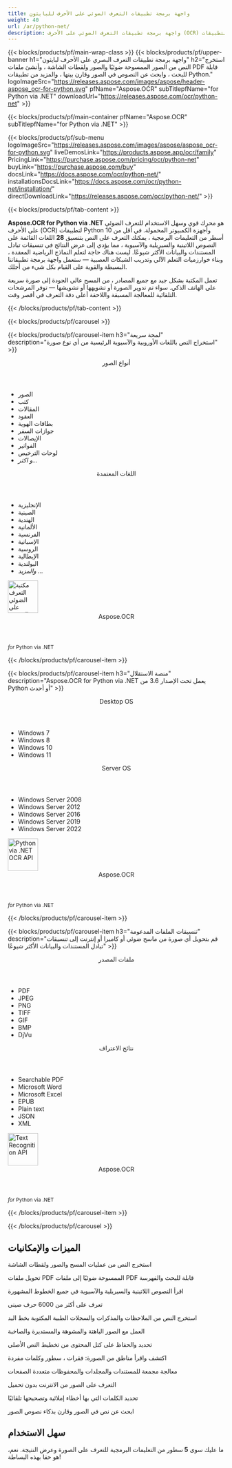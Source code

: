 ```yaml
---
title: واجهة برمجة تطبيقات التعرف الضوئي على الأحرف للبايثون
weight: 40
url: /ar/python-net/ 
description: واجهة برمجة تطبيقات التعرف الضوئي على الأحرف (OCR) لتطبيقات Python الخاصة بك. استخرج النص من عمليات المسح والصور ، وأنشئ ملفات PDF قابلة للبحث ، ومجلدات وأرشيفات معالجة مجمعة ، والمزيد في أقل من 10 أسطر من التعليمات البرمجية.
---
```


{{< blocks/products/pf/main-wrap-class >}}
{{< blocks/products/pf/upper-banner h1="واجهة برمجة تطبيقات التعرف البصري على الأحرف لبايثون" h2="استخرج النص من الصور الممسوحة ضوئيًا والصور ولقطات الشاشة ، وأنشئ ملفات PDF قابلة للبحث ، وابحث عن النصوص في الصور وقارن بينها ، والمزيد من تطبيقات Python." logoImageSrc="https://releases.aspose.com/images/aspose/header-aspose_ocr-for-python.svg" pfName="Aspose.OCR" subTitlepfName="for Python via .NET" downloadUrl="https://releases.aspose.com/ocr/python-net" >}}

{{< blocks/products/pf/main-container pfName="Aspose.OCR" subTitlepfName="for Python via .NET" >}}

{{< blocks/products/pf/sub-menu logoImageSrc="https://releases.aspose.com/images/aspose/aspose_ocr-for-python.svg" liveDemosLink="https://products.aspose.app/ocr/family" PricingLink="https://purchase.aspose.com/pricing/ocr/python-net" buyLink="https://purchase.aspose.com/buy" docsLink="https://docs.aspose.com/ocr/python-net/" installationsDocsLink="https://docs.aspose.com/ocr/python-net/installation/"  directDownloadLink="https://releases.aspose.com/ocr/python-net/" >}}

{{< blocks/products/pf/tab-content >}}
<p><b>Aspose.OCR for Python via .NET</b> هو محرك قوي وسهل الاستخدام للتعرف الضوئي على الأحرف (OCR) لتطبيقات Python وأجهزة الكمبيوتر المحمولة. في أقل من 10 أسطر من التعليمات البرمجية ، يمكنك التعرف على النص بتنسيق
 <b>28</b> اللغات القائمة على النصوص اللاتينية والسيريلية والآسيوية ، مما يؤدي إلى عرض النتائج في تنسيقات تبادل المستندات والبيانات الأكثر شيوعًا. ليست هناك حاجة لتعلم النماذج الرياضية المعقدة ، وبناء خوارزميات التعلم الآلي وتدريب الشبكات العصبية
 &mdash; ستعمل واجهة برمجة تطبيقاتنا البسيطة والقوية على القيام بكل شيء من أجلك.</p>
<p>تعمل المكتبة بشكل جيد مع جميع المصادر ، من المسح عالي الجودة إلى صورة سريعة على الهاتف الذكي. سواء تم تدوير الصورة أو تشويهها أو تشويشها &mdash; توفر المرشحات التلقائية للمعالجة المسبقة واللاحقة أعلى دقة التعرف في أقصر وقت.
</p>
{{< /blocks/products/pf/tab-content >}}

<!--Diagrams Start-->
{{< blocks/products/pf/carousel >}}

{{< blocks/products/pf/carousel-item h3="لمحة سريعة" description="استخراج النص باللغات الأوروبية والآسيوية الرئيسية من أي نوع صورة" >}}
<div class="diagram1 d1-python">
 <div class="d1-row">
  <div class="d1-col d1-left">
   <header>
    <i class="fa fa-image">
    </i>
    أنواع الصور
   </header>
   <ul>
    <li>الصور</li>
    <li>كتب</li>
    <li> المقالات </li>
    <li> العقود </li>
    <li> بطاقات الهوية </li>
    <li> جوازات السفر </li>
    <li> الإيصالات </li>
    <li> الفواتير </li>
    <li> لوحات الترخيص </li>
    <li><i>و اكثر...</i></li>
   </ul>
  </div>
  <!--/left-->
  <div class="d1-col d1-right">
   <header>
    <i class="fa fa-language">
    </i>
   اللغات المعتمدة
   </header>
   <ul>   
	<li> الإنجليزية </li>
    <li> الصينية </li>
    <li> الهندية </li>
    <li> الألمانية </li>
    <li> الفرنسية </li>
    <li> الإسبانية </li>
    <li> الروسية </li>
    <li> الإيطالية </li>
    <li> البولندية </li>
    <li> <i> والمزيد ... </i> </li>
   </ul>
  </div>
  <!--/right-->
 </div>
 <!--/row-->
 <div class="d1-logo">
  <img width="70" height="75" alt="مكتبة التعرف الضوئي على الحروف" src="https://releases.aspose.com/images/aspose/aspose_ocr-for-python.svg"/>
  <header>
   Aspose.OCR
  </header>
  <footer>
   <small>
    <em>
     for
    </em>
    Python via .NET
   </small>
  </footer>
 </div>
 <!--/logo-->
</div>

{{< /blocks/products/pf/carousel-item >}}

{{< blocks/products/pf/carousel-item h3="منصة الاستقلال" description="Aspose.OCR for Python via .NET يعمل تحت الإصدار 3.6 من Python أو أحدث" >}}
<div class="diagram1 d1-python">
 <div class="d1-row">
  <div class="d1-col d1-left">
   <header>
    <i class="fa fa-laptop">
    </i>
    Desktop OS
   </header>
   <ul>
    <li>Windows 7</li>
    <li>Windows 8</li>
    <li>Windows 10</li>
    <li>Windows 11</li>
   </ul>  
  </div>
  <!--/left-->
  <div class="d1-col d1-right">
   <header>
    <i class="fa fa-server">
    </i>
    Server OS
   </header>
   <ul>
    <li>Windows Server 2008</li>
    <li>Windows Server 2012</li>
    <li>Windows Server 2016</li>
    <li>Windows Server 2019</li>
    <li>Windows Server 2022</li>
   </ul>
  </div>
  <!--/right-->
 </div>
 <!--/row-->
 <div class="d1-logo">
  <img width="70" height="75" alt="Python via .NET OCR API" src="https://releases.aspose.com/images/aspose/aspose_ocr-for-python.svg"/>
  <header>
   Aspose.OCR
  </header>
  <footer>
   <small>
    <em>
     for
    </em>
    Python via .NET
   </small>
  </footer>
 </div>
 <!--/logo-->
</div>

{{< /blocks/products/pf/carousel-item >}}

{{< blocks/products/pf/carousel-item h3="تنسيقات الملفات المدعومة" description="قم بتحويل أي صورة من ماسح ضوئي أو كاميرا أو إنترنت إلى تنسيقات تبادل المستندات والبيانات الأكثر شيوعًا" >}}
<div class="diagram1 d2 d1-python">
 <div class="d1-row">
  <div class="d1-col d1-left">
   <header>
    <i class="fa fa-long-arrow-down">
    </i>
    ملفات المصدر
   </header>
   <ul>
    <li>PDF</li>
    <li>JPEG</li>
    <li>PNG</li>
    <li>TIFF</li>
    <li>GIF</li>
    <li>BMP</li>
    <li>DjVu</li>
   </ul>
  </div>
  <!--/left-->
<div class="d1-col d1-right">
   <header>
    <i class="fa fa-mail-forward">
    </i>
    نتائج الاعتراف
   </header>
   <ul>
    <li>Searchable PDF</li>
    <li>Microsoft Word</li>
    <li>Microsoft Excel</li>
    <li>EPUB</li>
    <li>Plain text</li>
    <li>JSON</li>
    <li>XML</li>
   </ul>
  </div>
  <!--/right-->
 </div>
 <!--/row-->
 <div class="d1-logo">
  <img width="70" height="75" alt="Text Recognition API" src="https://releases.aspose.com/images/aspose/aspose_ocr-for-python.svg"/>
  <header>
   Aspose.OCR
  </header>
  <footer>
   <small>
    <em>
     for
    </em>
    Python via .NET
   </small>
  </footer>
 </div>
 <!--/logo-->
</div>

{{< /blocks/products/pf/carousel-item >}}

{{< /blocks/products/pf/carousel >}}
<!--Diagrams End-->

<!--Feature-section Start-->
<div class="container-fluid features-section bg-gray">
 <a class="anchor" id="features" name="features">
 </a>
 <div class="row">
  <div class="container">
   <h2 class="pr-ft">الميزات والإمكانيات</h2>
   <p>
   </p>
   <div class="col-lg-4">
    <em class="fa fa-image ico-blue fa-2x col-lg-2">
    </em>
    <p class="col-lg-10">استخرج النص من عمليات المسح والصور ولقطات الشاشة</p>
   </div>
   <div class="col-lg-4">
    <em class="fa fa-file-text-o ico-blue fa-2x col-lg-2">
    </em>
    <p class="col-lg-10">تحويل ملفات PDF الممسوحة ضوئيًا إلى ملفات PDF قابلة للبحث والفهرسة</p>
   </div>
   <div class="col-lg-4">
    <em class="fa fa-globe ico-blue fa-2x col-lg-2">
    </em>
    <p class="col-lg-10">اقرأ النصوص اللاتينية والسيريلية والآسيوية في جميع الخطوط المشهورة</p>
   </div>
   <div class="col-lg-4">
    <em class="fa fa-language ico-blue fa-2x col-lg-2">
    </em>
    <p class="col-lg-10">تعرف على أكثر من 6000 حرف صيني</p>
   </div>
   <div class="col-lg-4">
    <em class="fa fa-pencil ico-blue fa-2x col-lg-2">
    </em>
    <p class="col-lg-10">استخرج النص من الملاحظات والمذكرات والسجلات الطبية المكتوبة بخط اليد</p>
   </div>
   <div class="col-lg-4">
    <em class="fa fa-eye ico-blue fa-2x col-lg-2">
    </em>
    <p class="col-lg-10">العمل مع الصور الباهتة والمشوهة والمستديرة والصاخبة</p>
   </div>
   <div class="col-lg-4">
    <em class="fa fa-indent ico-blue fa-2x col-lg-2">
    </em>
    <p class="col-lg-10">تحديد والحفاظ على كتل المحتوى من تخطيط النص الأصلي</p>
   </div>
   <div class="col-lg-4">
    <em class="fa fa-object-group ico-blue fa-2x col-lg-2">
    </em>
    <p class="col-lg-10">اكتشف واقرأ مناطق من الصورة: فقرات ، سطور وكلمات مفردة</p>
   </div>
   <div class="col-lg-4">
    <em class="fa fa-folder-open ico-blue fa-2x col-lg-2">
    </em>
    <p class="col-lg-10">معالجة مجمعة للمستندات والمجلدات والمحفوظات متعددة الصفحات</p>
   </div>
   <div class="col-lg-4">
    <em class="fa fa-link ico-blue fa-2x col-lg-2">
    </em>
    <p class="col-lg-10">التعرف على الصور من الانترنت بدون تحميل</p>
   </div>
   <div class="col-lg-4">
    <em class="fa fa-check ico-blue fa-2x col-lg-2">
    </em>
    <p class="col-lg-10">تحديد الكلمات التي بها أخطاء إملائية وتصحيحها تلقائيًا</p>
   </div>
   <div class="col-lg-4">
    <em class="fa fa-search ico-blue fa-2x col-lg-2">
    </em>
    <p class="col-lg-10">ابحث عن نص في الصور وقارن بذكاء نصوص الصور</p>
   </div>  

<div class="col-lg-12">

<h2 class="h2title">سهل الاستخدام</h2>

<p>ما عليك سوى <b> 5 </b> سطور من التعليمات البرمجية للتعرف على الصورة وعرض النتيجة. نعم، هو حقا بهذه البساطة!</p>

<!-- BEGIN LCS -->
<div class="ocr-lcs">
	<style>
		.ocr-lcs-controls {
			display: flex;
			flex-wrap: wrap;
		}

		.ocr-lcs-drop {
			cursor: pointer;
			display: flex;
			flex-direction: column;
			align-items: center;
			min-width: 350px;
			box-sizing: border-box;
			margin: 0 15px 15px 0;
			padding: 15px 15px 10px 15px;
			border: dashed 3px #73b5fb;
			border-radius: 10px;
			background-color: #ffffff;
		}

		.ocr-lcs-drop input {
			display: none;
		}

		.ocr-lcs-drop-preload {
			display: none;
		}

		.ocr-lcs-drop svg {
			width: 48px;
			margin-bottom: 5px;
			filter: invert(70%) sepia(12%) saturate(3506%) hue-rotate(183deg) brightness(101%) contrast(97%);
		}

		.ocr-lcs-drop span {
			font-size: 18px;
			text-align: center;
		}

		.ocr-lcs-filename {
			display: none;
		}

		.ocr-lcs-filename span {
			font-style: italic;
		}

		.ocr-lcs-recognizing {
			display: none;
		}

		.ocr-lcs-recognizing span {
			font-style: italic;
		}

		.ocr-lcs-mods {
			display: flex;
			flex-direction: column;
		}

		.ocr-lcs-mods > * {
			width: 150px;
			box-sizing: border-box;
		}

		.ocr-lcs-mods select {
			margin-bottom: 7px;
			padding: .6em 1.4em .5em .8em;
			border:  solid 2px #73b5fb;
			border-radius: .5em;
			line-height: 1.3;
			font-family: arial,sans-serif,-apple-system,BlinkMacSystemFont,segoe ui,Roboto,helvetica neue,apple color emoji,segoe ui emoji,segoe ui symbol;
			font-size: 16px;
			font-weight: 700;
			color: #73b5fb;
			-moz-appearance: none;
			-webkit-appearance: none;
			appearance: none;
			background-color: #ffffff;
			background-image: url('data:image/svg+xml;charset=US-ASCII,%3Csvg%20xmlns%3D%22http%3A%2F%2Fwww.w3.org%2F2000%2Fsvg%22%20width%3D%22292.4%22%20height%3D%22292.4%22%3E%3Cpath%20fill%3D%22%2373b5fb%22%20d%3D%22M287%2069.4a17.6%2017.6%200%200%200-13-5.4H18.4c-5%200-9.3%201.8-12.9%205.4A17.6%2017.6%200%200%200%200%2082.2c0%205%201.8%209.3%205.4%2012.9l128%20127.9c3.6%203.6%207.8%205.4%2012.8%205.4s9.2-1.8%2012.8-5.4L287%2095c3.5-3.5%205.4-7.8%205.4-12.8%200-5-1.9-9.2-5.5-12.8z%22%2F%3E%3C%2Fsvg%3E');
			background-repeat: no-repeat, repeat;
			background-position: right .7em top 50%, 0 0;
			background-size: .65em auto, 100%;
		}

		.ocr-lcs-mods select::-ms-expand {
			display: none;
		}

		.ocr-lcs-mods select:hover, .ocr-lcs-mods select:focus {
			border-color: #1a89d0;
			color: #1a89d0;
			background-image: url('data:image/svg+xml;charset=US-ASCII,%3Csvg%20xmlns%3D%22http%3A%2F%2Fwww.w3.org%2F2000%2Fsvg%22%20width%3D%22292.4%22%20height%3D%22292.4%22%3E%3Cpath%20fill%3D%22%231a89d0%22%20d%3D%22M287%2069.4a17.6%2017.6%200%200%200-13-5.4H18.4c-5%200-9.3%201.8-12.9%205.4A17.6%2017.6%200%200%200%200%2082.2c0%205%201.8%209.3%205.4%2012.9l128%20127.9c3.6%203.6%207.8%205.4%2012.8%205.4s9.2-1.8%2012.8-5.4L287%2095c3.5-3.5%205.4-7.8%205.4-12.8%200-5-1.9-9.2-5.5-12.8z%22%2F%3E%3C%2Fsvg%3E');
		}

		.ocr-lcs-mods select:focus {
			outline: none;
		}

		*[dir="rtl"] .ocr-lcs-mods select, :root:lang(ar) .ocr-lcs-mods select, :root:lang(iw) .ocr-lcs-mods select {
			background-position: left .7em top 50%, 0 0;
			padding: .6em .8em .5em 1.4em;
		}

		.ocr-lcs-mods select option {
			font-weight: normal;
			color: #4c4c4c;
		}

		.ocr-lcs-mods input {
			padding: 0.6em .6em;
			border: none;
			border-radius: .5em;
			box-shadow: inset 0 1px rgb(255 255 255 / 15%), 0 1px 1px rgb(0 0 0 / 8%);
			font-family: arial,sans-serif,-apple-system,BlinkMacSystemFont,segoe ui,Roboto,helvetica neue,apple color emoji,segoe ui emoji,segoe ui symbol;
			font-size: 16px;
			font-weight: 700;
			color: #ffffff;
			background-color: #1a89d0;
		}

		.ocr-lcs-mods input:hover {
			background-color: #3071a9;
			transition: all .3s ease;
			transition-property: all;
			transition-duration: 0.3s;
			transition-timing-function: ease;
			transition-delay: 0s;
		}

		.ocr-lcs-disabled {
			background-color: silver !important;
		}

		.ocr-lcs-disclaimer {
			font-size: 12px !important;
		}

		.ocr-lcs-result {
			position: fixed;
			top: 0px;
			right: 0px;
			bottom: 0px;
			left: 0px;
			background: rgba(0,0,0,0.8);
			z-index: 9998;
			-webkit-transition: opacity 400ms ease-in;
			-moz-transition: opacity 400ms ease-in;
			transition: opacity 400ms ease-in;
			display: none;
		}

		.ocr-lcs-result > div {
			width: 90vw;
			position: relative;
			margin: 10% auto;
			padding: 5px 20px 13px 20px;
			border-radius: 10px;
			background: #ffffff;
			pointer-events: auto;
		}

		.ocr-lcs-result header {
			position: relative;
			display: flex;
			justify-content: space-between;
			align-items: center;
			padding:  5px 0 10px 0;
			border-bottom: dotted 1px #1a89d0;
		}

		.ocr-lcs-result header span {
			font-size: 18px;
			font-weight: 700;
		}

		.ocr-lcs-result header i {
			cursor: pointer;
			color: #1a89d0;
			font-size: 24px !important;
		}

		.ocr-lcs-result header i:hover {
			color: #3071a9;
		}

		.ocr-lcs-result article {
			max-height: 500px;
			overflow: auto;
			margin: 25px 0 15px 0;
		}
	</style>
	<div class="ocr-lcs-controls">
		<div class="ocr-lcs-drop" onclick="OcrLcsUpload(this);" ondragover="event.preventDefault();" ondrop="OcrLcsDropped(event,this);">
			<input type="file" accept=".jpg,.jpeg,.png,.bmp,.tif,.tiff,.gif" onchange="OcrLcsFileSelected(this);" />
			<svg class="ocr-lcs-drop-preload" xmlns="http://www.w3.org/2000/svg" xmlns:xlink="http://www.w3.org/1999/xlink" viewBox="0 0 100 100"><g transform="translate(89,50)"><g transform="rotate(0)"><circle cx="0" cy="0" r="5" fill="#29c26a" fill-opacity="1"><animateTransform attributeName="transform" type="scale" begin="-0.8888888888888888s" values="2 2;1 1" keyTimes="0;1" dur="1s" repeatCount="indefinite"></animateTransform><animate attributeName="fill-opacity" keyTimes="0;1" dur="1s" repeatCount="indefinite" values="1;0" begin="-0.8888888888888888s"></animate></circle></g></g><g transform="translate(79.87573328164014,75.06871677777502)"><g transform="rotate(40)"><circle cx="0" cy="0" r="5" fill="#29c26a" fill-opacity="0.8888888888888888"><animateTransform attributeName="transform" type="scale" begin="-0.7777777777777778s" values="2 2;1 1" keyTimes="0;1" dur="1s" repeatCount="indefinite"></animateTransform><animate attributeName="fill-opacity" keyTimes="0;1" dur="1s" repeatCount="indefinite" values="1;0" begin="-0.7777777777777778s"></animate></circle></g></g><g transform="translate(56.772278929010284,88.40750236747611)"><g transform="rotate(80)"><circle cx="0" cy="0" r="5" fill="#29c26a" fill-opacity="0.7777777777777778"><animateTransform attributeName="transform" type="scale" begin="-0.6666666666666666s" values="2 2;1 1" keyTimes="0;1" dur="1s" repeatCount="indefinite"></animateTransform><animate attributeName="fill-opacity" keyTimes="0;1" dur="1s" repeatCount="indefinite" values="1;0" begin="-0.6666666666666666s"></animate></circle></g></g><g transform="translate(30.500000000000007,83.77499074759311)"><g transform="rotate(119.99999999999999)"><circle cx="0" cy="0" r="5" fill="#29c26a" fill-opacity="0.6666666666666666"><animateTransform attributeName="transform" type="scale" begin="-0.5555555555555556s" values="2 2;1 1" keyTimes="0;1" dur="1s" repeatCount="indefinite"></animateTransform><animate attributeName="fill-opacity" keyTimes="0;1" dur="1s" repeatCount="indefinite" values="1;0" begin="-0.5555555555555556s"></animate></circle></g></g><g transform="translate(13.351987789349579,63.33878558970109)"><g transform="rotate(160)"><circle cx="0" cy="0" r="5" fill="#29c26a" fill-opacity="0.5555555555555556"><animateTransform attributeName="transform" type="scale" begin="-0.4444444444444444s" values="2 2;1 1" keyTimes="0;1" dur="1s" repeatCount="indefinite"></animateTransform><animate attributeName="fill-opacity" keyTimes="0;1" dur="1s" repeatCount="indefinite" values="1;0" begin="-0.4444444444444444s"></animate></circle></g></g><g transform="translate(13.351987789349572,36.661214410298925)"><g transform="rotate(200)"><circle cx="0" cy="0" r="5" fill="#29c26a" fill-opacity="0.4444444444444444"><animateTransform attributeName="transform" type="scale" begin="-0.3333333333333333s" values="2 2;1 1" keyTimes="0;1" dur="1s" repeatCount="indefinite"></animateTransform><animate attributeName="fill-opacity" keyTimes="0;1" dur="1s" repeatCount="indefinite" values="1;0" begin="-0.3333333333333333s"></animate></circle></g></g><g transform="translate(30.499999999999982,16.2250092524069)"><g transform="rotate(239.99999999999997)"><circle cx="0" cy="0" r="5" fill="#29c26a" fill-opacity="0.3333333333333333"><animateTransform attributeName="transform" type="scale" begin="-0.2222222222222222s" values="2 2;1 1" keyTimes="0;1" dur="1s" repeatCount="indefinite"></animateTransform><animate attributeName="fill-opacity" keyTimes="0;1" dur="1s" repeatCount="indefinite" values="1;0" begin="-0.2222222222222222s"></animate></circle></g></g><g transform="translate(56.77227892901027,11.59249763252388)"><g transform="rotate(280)"><circle cx="0" cy="0" r="5" fill="#29c26a" fill-opacity="0.2222222222222222"><animateTransform attributeName="transform" type="scale" begin="-0.1111111111111111s" values="2 2;1 1" keyTimes="0;1" dur="1s" repeatCount="indefinite"></animateTransform><animate attributeName="fill-opacity" keyTimes="0;1" dur="1s" repeatCount="indefinite" values="1;0" begin="-0.1111111111111111s"></animate></circle></g></g><g transform="translate(79.87573328164014,24.931283222224955)"><g transform="rotate(320)"><circle cx="0" cy="0" r="5" fill="#29c26a" fill-opacity="0.1111111111111111"><animateTransform attributeName="transform" type="scale" begin="0s" values="2 2;1 1" keyTimes="0;1" dur="1s" repeatCount="indefinite"></animateTransform><animate attributeName="fill-opacity" keyTimes="0;1" dur="1s" repeatCount="indefinite" values="1;0" begin="0s"></animate></circle></g></g><!-- [ldio] generated by https://loading.io/ --></svg>
			<svg class="ocr-lcs-drop-icon" xmlns="http://www.w3.org/2000/svg" xmlns:xlink="http://www.w3.org/1999/xlink" viewBox="0 0 128 128"><path d="M80,0v32h32L80,0z M72,32V0H28c-6.63,0-12,5.37-12,12v104c0,6.62,5.37,12,12,12h72c6.63,0,12-5.37,12-12V40H80.22	C75.57,40,72,36.42,72,32z M88.03,86.03C87.07,87.43,85.55,88,84,88s-3.07-0.59-4.24-1.76L70,76.47V102c0,3.31-2.69,6-6,6	s-6-2.69-6-6V76.47l-9.76,9.76c-2.34,2.34-6.14,2.34-8.49,0s-2.34-6.14,0-8.49l20-20c2.34-2.34,6.14-2.34,8.49,0l20,20	C90.57,80.1,90.57,83.9,88.03,86.03z"/></svg>
			<span class="ocr-lcs-filename">Ready to recognize <span></span></span>
			<span class="ocr-lcs-recognizing">Recognizing <span></span></span>
			<span class="ocr-lcs-hint">Drop a file here or click to browse *</span>
		</div>
		<div class="ocr-lcs-mods">
			<select name="language">
				<!--<option value="39">Albanian</option>-->
				<!--<option value="24">Arabic</option>-->
				<!--<option value="45">Azerbaijani </option>-->
				<!--<option value="27">Bengali</option>-->
				<option value="44">Bulgarian</option>
				<option value="22">Chinese</option>
				<option value="17">Croatian</option>
				<option value="18">Czech</option>
				<option value="13">Danish</option>
				<option value="10">Dutch</option>
				<option value="1" selected="selected">English</option>
				<option value="20">Estonian</option>
				<option value="15">Finnish</option>
				<option value="3">French</option>
				<!--<option value="43">Georgian</option>-->
				<option value="2">German</option>
				<!--<option value="36">Greek</option>-->
				<!--<option value="34">Hebrew</option>-->
				<option value="25">Hindi</option>
				<!--<option value="33">Indonesian</option>-->
				<option value="4">Italian</option>
				<!--<option value="37">Japanese</option>-->
				<!--<option value="40">Latin</option>-->
				<!--<option value="35">Javanese</option>-->
				<!--<option value="32">Korean</option>-->
				<option value="12">Latvian</option>
				<option value="11">Lithuanian</option>
				<option value="14">Norwegian</option>
				<!--<option value="38">Persian</option>-->
				<option value="7">Polish</option>
				<option value="6">Portuguese</option>
				<option value="21">Romanian</option>
				<option value="23">Russian</option>
				<option value="16">Serbian</option>
				<option value="9">Slovak</option>
				<option value="8">Slovenian</option>
				<option value="5">Spanish</option>
				<option value="19">Swedish</option>
				<!--<option value="28">Tibetan</option>-->
				<!--<option value="29">Thai</option>-->
				<!--<option value="31">Turkish</option>-->
				<option value="26">Ukrainian</option>
				<!--<option value="30">Urdu</option>-->
				<!--<option value="42">Uzbek</option>-->
				<!--<option value="41">Vietnamese</option>-->
			</select>
			<input type="button" value="Run code" class="ocr-lcs-recognize ocr-lcs-disabled" onclick="OcrLcsRecognize(this)" />
		</div>
	</div>


	<p class="ocr-lcs-disclaimer">* بتحميل ملفاتك أو استخدام الخدمة ، فإنك توافق على <a href="https://about.aspose.com/legal/terms-of-use" rel="nofollow noreferrer" target="_blank">شروط الاستخدام</a> and <a href="https://about.aspose.com/legal/privacy-policy" rel="nofollow noreferrer" target="_blank">سياسة الخصوصية</a>.</p>
<div id="code" class="codeblock"><h3>عينة رمز مباشر - Python 3</h3><pre><code class="cs hljs csharp"><span class="hljs-comment"># تهيئة محرك OCR</span>
recognitionEngine = AsposeOcr()
<span class="hljs-comment"># أضف الصورة إلى الدفعة</span>
input = OcrInput(InputType.SINGLE_IMAGE)
input.add("<span class="ocr-lcs-code-filename-placeholder">sample.png</span><span class="ocr-lcs-code-filename-actual"></span>")
<span class="hljs-comment"># استخراج النص من الصورة</span>
result = recognitionEngine.recognize(input)
<span class="hljs-comment"># اعرض نتيجة التعرف</span>
print(result[0].recognition_text)</code></pre></div>
	<div class="ocr-lcs-result" onclick="OcrLcsCurtainClick(this)">
		<div>
			<header>
				<span>نتيجة الاعتراف</span>
				<i class="fa fa-times" onclick="OcrLcsCloseResult(this);"></i>
			</header>
			<article>&nbsp;</article>
		</div>
	</div>
	<script>
		function OcrLcsUpload(obj)
		{
			let fileInput = $(obj).children("input[type='file']")[0];
			fileInput.click();
		}

		function OcrLcsDropped(event, obj)
		{
			let fileInput = $(obj).children("input[type='file']")[0];
			fileInput.files = event.dataTransfer.files;
			OcrLcsFileSelected(fileInput);
			event.preventDefault();
			return false;
		}

		function OcrLcsFileSelected(obj)
		{
			if(obj.files.length > 0)
			{
				let fileName = obj.value.replace(/.*[\/\\]/, "");
				$(obj).closest(".ocr-lcs-controls").find(".ocr-lcs-recognize").removeClass("ocr-lcs-disabled");
				$(obj).siblings(".ocr-lcs-filename").show().children("span").text(fileName);
				$(obj).siblings(".ocr-lcs-recognizing").children("span").text(fileName);
				$(obj).closest(".ocr-lcs").find(".ocr-lcs-code-filename-placeholder").hide();
				$(obj).closest(".ocr-lcs").find(".ocr-lcs-code-filename-actual").text(fileName).show();
			}
		}

		function OcrLcsRecognize(obj)
		{
			let button = $(obj);
			if(button.hasClass("ocr-lcs-disabled")) return false;
			let icon = button.closest(".ocr-lcs-controls").find(".ocr-lcs-drop-icon");
			let preloader = button.closest(".ocr-lcs-controls").find(".ocr-lcs-drop-preload");
			let recognizingField = button.closest(".ocr-lcs-controls").find(".ocr-lcs-recognizing");
			let filenameField = button.closest(".ocr-lcs-controls").find(".ocr-lcs-filename");
			let hint = button.closest(".ocr-lcs-controls").find(".ocr-lcs-hint");
			preloader.show();
			recognizingField.show();
			icon.hide();
			filenameField.hide();
			hint.hide();
			button.addClass("ocr-lcs-disabled");
			let lang = button.siblings("select").val();
			let file = button.closest(".ocr-lcs-controls").find("input[type='file']")[0].files[0];
			let payload = new FormData();
			payload.append("language", lang);
			payload.append("attachfile", file);
			$.ajax({
				url: "https://api.products.aspose.app/ocr/conversion/RecognizeImageFromVidget",
				type: "POST",
				data: payload,
				processData: false,
				contentType: false
			}).done(function(data){
				let resultDialog = button.closest(".ocr-lcs").find(".ocr-lcs-result");
				let output = data.replace(/(?:\r\n|\r|\n)/g, "<br />");
				resultDialog.find("article").html(output);
				resultDialog.slideDown(200);
			}).fail(function(jqxhr,textStatus,error){
				console.log(`[${textStatus}] ${error}`);
			}).always(function(){
				preloader.hide();
				recognizingField.hide();
				icon.show();
				hint.show();
				button.closest(".ocr-lcs-controls").find("input[type='file']")[0].value = null;
				$(obj).closest(".ocr-lcs").find(".ocr-lcs-code-filename-placeholder").show();
				$(obj).closest(".ocr-lcs").find(".ocr-lcs-code-filename-actual").hide();
			});
		}

		function OcrLcsCurtainClick(obj)
		{
			if($(event.target).is(".ocr-lcs-result")) $(obj).hide();
		}

		function OcrLcsCloseResult(obj)
		{
			$(obj).closest(".ocr-lcs-result").slideUp(200);
		}
	</script>
</div>
<!-- END LCS -->

</div>

<div class="col-lg-12">
<h2 class="h2title">28 لغة التعرف</h2>
<p><b>Aspose.OCR for Python via .NET</b> يمكن التعرف على عدد كبير من اللغات وجميع نصوص الكتابة الشائعة ، بما في ذلك النصوص ذات اللغات المختلطة:</p>
<ul>
<li>. الكرواتية والتشيكية والدانماركية والهولندية والإنجليزية (بما في ذلك النصوص المكتوبة بخط اليد) والإستونية والفنلندية والفرنسية والألمانية والإيطالية واللاتفية والليتوانية والنرويجية والبولندية والبرتغالية والرومانية والسلوفاكية والسلوفينية والإسبانية والسويدية:<b>تمديد الأبجدية اللاتينية</b></li>
<li>. البيلاروسية ، البلغارية ، الكازاخستانية ، الروسية ، الصربية ، الأوكرانية:<b>الأبجدية السيريلية</b></li>
<li>. أكثر من 6000 حرف:<b>صينى</b></li>
<li><b>هندي</b></li>
</ul>
<p>يمكنك أيضًا قراءة نصوص بلغات أخرى بناءً على اللاتينية والسيريلية الممتدة ، حتى لو لم تكن مدعومة بشكل مباشر من قبل محرك التعرف الضوئي على الحروف. على سبيل المثال ، اللاتينية والفيتنامية والغيلية وما إلى ذلك.</p>
</div>

<div class="col-lg-12">
<h2 class="h2title">فلاتر معالجة قوية</h2>
<p>تعتمد دقة وموثوقية التعرف البصري على الأحرف بشكل كبير على جودة الصورة الأصلية. <b>Aspose.OCR for Python via .NET</b> تقدم عددًا كبيرًا من مرشحات معالجة الصور المؤتمتة واليدوية بالكامل والتي تعمل على تحسين الصورة قبل إرسالها إلى محرك التعرف الضوئي على الحروف:</p>
<ul>
<li>قم تلقائيًا بتصويب الصور المحاذاة بزاوية طفيفة مع الأفقي.</li>
<li>تدوير الصور شديدة الانحراف يدويًا.</li>
<li>قم بإزالة الأوساخ والبقع والخدوش والوهج والتدرجات غير المرغوب فيها والضوضاء الأخرى تلقائيًا.</li>
<li>اضبط تباين الصورة تلقائيًا.</li>
<li>قم بترقية الصورة تلقائيًا أو تغيير حجمها يدويًا.</li>
<li>تحويل الصور إلى أبيض وأسود أو تدرج الرمادي.</li>
<li>اعكس ألوان الصورة بحيث تظهر المساحات الفاتحة داكنة وتظهر المساحات الداكنة فاتحة.</li>
<li>زيادة سماكة الأحرف في الصورة.</li>
<li>قم بطمس الصور المشوشة مع الحفاظ على حواف الحروف.</li>
<li>قم بتسوية انحناء الصفحة وإصلاح تشوه عدسة الكاميرا لصور الصفحة.</li>
</ul>
<p>يمكن دمج هذه المرشحات وتطبيقها على الصورة بأكملها أو فقط على مناطق محددة من الصورة ، وكذلك في معالجة الدُفعات. لا يمكنك فقط ضبط المعالجة المسبقة في خط أنابيب التعرف ، ولكن يمكنك أيضًا تخزين الصور المعالجة للعرض والتخزين المؤقت وتصحيح الأخطاء.</p>
</div>

<div class="col-lg-12">
<h2 class="h2title">محسن لأنواع مستندات معينة</h2>
<p><b>Aspose.OCR for Python via .NET</b> يقدم شبكات عصبية مدربة بشكل خاص لاستخراج نص من أنواع معينة من الصور بأقصى قدر من الدقة:</p>
<ul>
<li>بطاقات الهوية وجوازات السفر الممسوحة ضوئيًا أو المصورة.</li>
<li>لوحات ترخيص المركبات.</li>
<li>الفواتير.</li>
<li>الإيصالات.</li>
</div>

<div class="col-lg-12">
<h2 class="h2title">مدقق إملائي مدمج</h2>
<p>على الرغم من أن <b>Aspose.OCR for Python via .NET</b> يوفر دقة عالية في التعرف ، إلا أن عيوب الطباعة أو الأوساخ أو الخطوط غير القياسية قد تتسبب في التعرف على بعض الأحرف أو الكلمات بشكل غير صحيح. لتحسين نتائج التعرف ، يمكنك تشغيل المدقق الإملائي ، الذي يبحث عن الأخطاء الإملائية ويصححها تلقائيًا بناءً على لغة التعرف المحددة.</p>
<p>إذا كان النص الذي تم التعرف عليه يحتوي على مصطلحات متخصصة واختصارات وكلمات أخرى غير موجودة في قواميس التدقيق الإملائي الشائعة ، يمكنك تقديم قوائم الكلمات الخاصة بك.</p>
</div>

<div class="col-lg-12">
<h2 class="h2title">إنشاء ملفات PDF قابلة للبحث</h2>
<p>حتى مع وجود أعلى دقة في التعرف ، قد تحتوي الصورة الأصلية على الكثير من المعلومات غير النصية المهمة أو قد تكون ذات قيمة تاريخية كبيرة. <b>Aspose.OCR for Python via .NET</b> يقدم حلاً بسيطًا وأنيقًا للجمع بين أفضل ما في العالمين. نقوم باستخراج النص من صورة أو مستند PDF أو حزمة ملف ووضعه كطبقة نص غير مرئية أعلى الصور الأصلية. يتم حفظ النتيجة بتنسيق PDF ، وهو معيار الصناعة لتخزين المستندات ومشاركتها. يمكن البحث في الملفات الناتجة وفهرستها ، ويمكن تحديد النص ونسخه بنفس الطريقة كما لو قمت بتحديد ونسخ الأحرف الأصلية.</p>
</div>

<div class="col-lg-12">
<h2 class="h2title">الاعتراف بالجملة</h2>
<p><b>Aspose.OCR for Python via .NET</b> يتيح لك التعرف على ملفات متعددة ، بغض النظر عن عددها ونوعها ، بسهولة مثل قراءة صورة واحدة. باستخدام استدعاء واحد لواجهة برمجة التطبيقات ، يمكنك التعرف على صفحات متعددة من ماسح ضوئي للتغذية التلقائية أو استخراج لوحات ترخيص المركبات من كاميرات المرور التلقائية.</p>
<p>يمكن حفظ النتائج كمستند PDF أو جداول بيانات قابلة للبحث ، أو إعادتها كنص عادي أو JSON أو XML لمزيد من التحليل.</p>
</div>

  </div>
 </div>
</div>
<!--Feature-section End-->

{{< /blocks/products/pf/main-container >}}


{{< blocks/products/pf/support-learning-resources >}}
{{< blocks/products/pf/slr-tab tabTitle="Learning Resources" tabId="resources" >}}
{{< blocks/products/pf/slr-element name="Documentation" href="https://docs.aspose.com/ocr/python-net/" >}}
{{< blocks/products/pf/slr-element name="Repository" href="https://repository.aspose.com/ocr/" >}}
{{< blocks/products/pf/slr-element name="Tutorial Videos" href="https://www.youtube.com/user/asposevideo" >}}
{{< /blocks/products/pf/slr-tab >}}

{{< blocks/products/pf/slr-tab tabTitle="Product Support" tabId="support" >}}
{{< blocks/products/pf/slr-element name="Free Support" href="https://forum.aspose.com/c/ocr" >}}
{{< blocks/products/pf/slr-element name="Paid Support" href="https://helpdesk.aspose.com/" >}}
{{< blocks/products/pf/slr-element name="Blog" href="https://blog.aspose.com/category/ocr/" >}}
{{< blocks/products/pf/slr-element name="Release Notes" href="https://docs.aspose.com/ocr/python-net/release-notes/latest/" >}}
{{< /blocks/products/pf/slr-tab >}}

{{< blocks/products/pf/slr-tab tabTitle="Why Aspose.OCR for Python via .NET?" tabId="success-stories" >}}
{{< blocks/products/pf/slr-element name="Customers List" href="https://company.aspose.com/customers" >}}
{{< blocks/products/pf/slr-element name="Success Stories" href="https://company.aspose.com/customers/success-stories/" >}}
{{< /blocks/products/pf/slr-tab >}}

{{< /blocks/products/pf/support-learning-resources >}}

{{< blocks/products/pf/download-section downloadFreeTrialLink="https://releases.aspose.com/ocr/python-net" pricingInformationLink="https://purchase.aspose.com/pricing/ocr/python-net" >}}

{{< blocks/products/pf/offers-section pfName="Aspose.OCR" description="Aspose also offers native OCR APIs for other popular programming languages:" >}}

    {{< blocks/products/pf/offers-section-item link="/ocr/java/" imgSrc="https://www.aspose.cloud/templates/aspose/img/products/ocr/aspose_ocr-for-java.svg" sdkName="Java" >}}
    {{< blocks/products/pf/offers-section-item link="/ocr/cpp/" imgSrc="https://www.aspose.cloud/templates/aspose/img/products/ocr/aspose_ocr-for-cpp.svg" sdkName="C++" >}}
     {{< blocks/products/pf/offers-section-item link="/ocr/net/" imgSrc="https://www.aspose.cloud/templates/aspose/img/products/ocr/aspose_ocr-for-net.svg" sdkName=".NET" >}}

{{< /blocks/products/pf/offers-section >}}

{{< /blocks/products/pf/main-wrap-class >}}